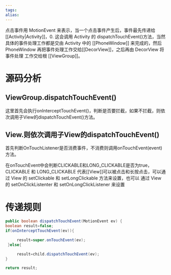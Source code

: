 ```yaml
---
tags: 
alias:
---
```


点击事件用 MotionEvent 来表示，当一个点击事件产生后，事件最先传递给 [[Activity|Activity]]，0. 这会调用 Activity 的 dispatchTouchEvent()方法，当然具体的事件处理工作都是交由 Activity 中的 [[PhoneWindow]] 来完成的，然后 PhoneWindow 再把事件处理工作交给[[DecorView]]，之后再由 DecorView 将事件处理 工作交给根 [[ViewGroup]]。

# 源码分析

## ViewGroup.dispatchTouchEvent()

这里首先会执行onInterceptTouchEvent()，判断是否要拦截，如果不拦截，则依次调用子View的dispatchTouchEvent()方法。

## View.则依次调用子View的dispatchTouchEvent()

首先判断OnTouchListener是否消费事件，不消费则调用onTouchEvent(event)方法。

在onTouchEvent中会判断CLICKABLE和LONG_CLICKABLE是否为true，CLICKABLE 和 LONG_CLICKABLE 代表[[View]]可以被点击和长按点击，可以通过 View 的 setClickable 和 setLongClickable 方法来设置，也可以 通过 View 的 setOnClickListenter 和 setOnLongClickListener 来设置

# 传递规则

```java
public boolean dispatchTouchEvent(MotionEvent ev) {
boolean result=false;
if(onInterceptTouchEvent(ev)){

     result=super.onTouchEvent(ev);
 }else{

     result=child.dispatchTouchEvent(ev);
}

return result;
```



